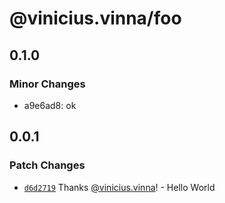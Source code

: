 # @vinicius.vinna/foo

## 0.1.0

### Minor Changes

- a9e6ad8: ok

## 0.0.1

### Patch Changes

- [`d6d2719`](https://github.com/yrnana/turbo-monorepo-lib/commit/d6d2719a1fb0a081ebdd704382eed4c14bcd07eb) Thanks [@vinicius.vinna](https://github.com/yrnana)! - Hello World
